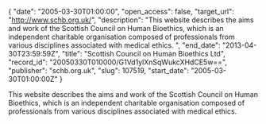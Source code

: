 {
  "date": "2005-03-30T01:00:00", 
  "open_access": false, 
  "target_url": "http://www.schb.org.uk/", 
  "description": "This website describes the aims and work of the Scottish Council on Human Bioethics, which is an independent charitable organisation composed of professionals from various disciplines associated with medical ethics. ", 
  "end_date": "2013-04-30T23:59:59Z", 
  "title": "Scottish Council on Human Bioethics Ltd", 
  "record_id": "20050330T010000/G1Vd1ylXnSqWukcXHdCE5w==", 
  "publisher": "schb.org.uk", 
  "slug": 107519, 
  "start_date": "2005-03-30T01:00:00Z"
}

This website describes the aims and work of the Scottish Council on Human Bioethics, which is an independent charitable organisation composed of professionals from various disciplines associated with medical ethics. 